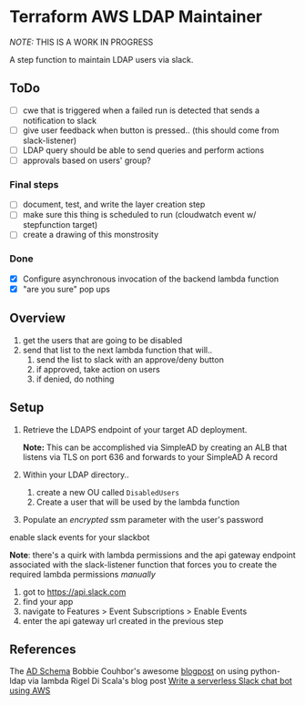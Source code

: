# Terraform AWS LDAP Maintainer

*NOTE:* THIS IS A WORK IN PROGRESS

A step function to maintain LDAP users via slack.

## ToDo

- [ ] cwe that is triggered when a failed run is detected that sends a notification to slack
- [ ] give user feedback when button is pressed.. (this should come from slack-listener)
- [ ] LDAP query should be able to send queries and perform actions
- [ ] approvals based on users' group?
  
### Final steps

- [ ] document, test, and write the layer creation step
- [ ] make sure this thing is scheduled to run (cloudwatch event w/ stepfunction target)
- [ ] create a drawing of this monstrosity

### Done

- [x] Configure asynchronous invocation of the backend lambda function
- [x] "are you sure" pop ups

## Overview

1. get the users that are going to be disabled
2. send that list to the next lambda function that will..
    1. send the list to slack with an approve/deny button
    2. if approved, take action on users
    3. if denied, do nothing

## Setup

1. Retrieve the LDAPS endpoint of your target AD deployment.

    **Note:** This can be accomplished via SimpleAD by creating an ALB that listens via TLS on port 636 and forwards to your SimpleAD A record

1. Within your LDAP directory..
   1. create a new OU called `DisabledUsers`
   2. Create a user that will be used by the lambda function
2. Populate an *encrypted* ssm parameter with the user's password

enable slack events for your slackbot

**Note**: there's a quirk with lambda permissions and the api gateway endpoint associated with the slack-listener function that forces you to create the required lambda permissions _manually_

1. got to https://api.slack.com
2. find your app
3. navigate to Features > Event Subscriptions > Enable Events
4. enter the api gateway url created in the previous step

## References

The [AD Schema](https://docs.microsoft.com/en-us/windows/win32/adschema/active-directory-schema)
Bobbie Couhbor's awesome [blogpost](https://blog.kloud.com.au/2018/01/09/replacing-the-service-desk-with-bots-using-amazon-lex-and-amazon-connect-part-3/) on using python-ldap via lambda
Rigel Di Scala's blog post [Write a serverless Slack chat bot using AWS](https://chatbotslife.com/write-a-serverless-slack-chat-bot-using-aws-e2d2432c380e)
